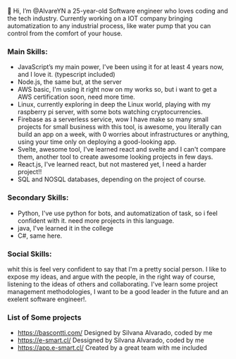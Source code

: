 👋 Hi, I’m @AlvareYN a 25-year-old Software engineer who loves coding and the tech industry.
Currently working on a IOT company bringing automatization to any industrial process, like water pump that you can control from the comfort of your house.
### Main Skills:
- JavaScript’s my main power, I've been using it for at least 4 years now, and I love it. (typescript included)
- Node.js, the same but, at the server
- AWS basic, I'm using it right now on my works so, but i want to get a AWS certification soon, need more time.
- Linux, currently exploring in deep the Linux world, playing with my raspberry pi server, with some bots watching cryptocurrencies.
- Firebase as a serverless service, wow I have make so many small projects for small business with this tool, is awesome, you literally can build an app on a week, with 0 worries
about infrastructures or anything, using your time only on deploying a good-looking app.
- Svelte, awesome tool, I've learned react and svelte and I can't compare them, another tool to create awesome looking projects in few days.
- React.js, I've learned react, but not mastered yet, I need a harder project!!
- SQL and NOSQL databases, depending on the project of course.
### Secondary Skills:
- Python, I've use python for bots, and automatization of task, so i feel confident with it. need more projects in this language.
- java, I've learned it in the college
- C#, same here.
### Social Skills:
whit this is feel very confident to say that I'm a pretty social person. I like to expose my ideas, and argue with the people, in the right way of course, listening to the ideas of others 
and collaborating.
I've learn some project management methodologies, I want to be a good leader in the future and an exelent software engineer!.
### List of Some projects
- https://bascontti.com/ Designed by Silvana Alvarado, coded by me
- https://e-smart.cl/ Dessigned by Silvana Alvarado, coded by me
- https://app.e-smart.cl/ Created by a great team with me included
